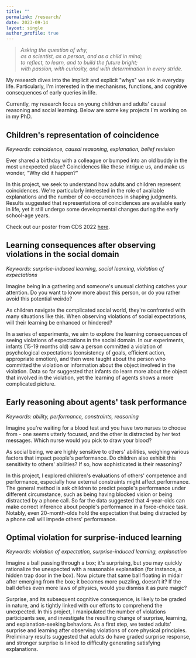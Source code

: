 ```yaml
---
title: ""
permalink: /research/
date: 2023-09-14
layout: single
author_profile: true
---
```


> *Asking the question of why,*  
> *as a scientist, as a person, and as a child in mind;*  
> *to reflect, to learn, and to build the future bright;*  
> *with passion, with curiosity, and with determination in every stride.*  

My research dives into the implicit and explicit "whys" we ask in everyday life. Particularly, I'm interested in the mechanisms, functions, and cognitive consequences of early queries in life. 

Currently, my research focus on young children and adults' causal reasoning and social learning. Below are some key projects I'm working on in my PhD.

## Children's representation of coincidence

*Keywords: coincidence, causal reasoning, explanation, belief revision*

Ever shared a birthday with a colleague or bumped into an old buddy in the most unexpected place? Coincidences like these intrigue us, and make us wonder, "Why did it happen?"

In this project, we seek to understand how adults and children represent coincidences. We're particularly interested in the role of available explanations and the number of co-occurrences in shaping judgments. Results suggested that representations of coincidences are available early in life, yet it still undergo some developmental changes during the early school-age years.

Check out our poster from CDS 2022 [here](/assets/files/CDS2022_poster_Coincidence_CaoFeigenson.pdf).


## Learning consequences after observing violations in the social domain

*Keywords: surprise-induced learning, social learning, violation of expectations*

Imagine being in a gathering and someone's unusual clothing catches your attention. Do you want to know more about this person, or do you rather avoid this potential weirdo? 

As children navigate the complicated social world, they're confronted with many situations like this. When observing violations of social expectations, will their learning be enhanced or hindered?

In a series of experiments, we aim to explore the learning consequences of seeing violations of expectations in the social domain. In our experiments, infants (15-19 months old) saw a person committed a violation of psychological expectations (consistency of goals, efficient action, appropriate emotion), and then were taught about the person who committed the violation or information about the object involved in the violation. Data so far suggested that infants do learn more about the object that involved in the violation,  yet the learning of agents shows a more complicated picture. 


## Early reasoning about agents' task performance

*Keywords: ability, performance, constraints, reasoning*

Imagine you're waiting for a blood test and you have two nurses to choose from - one seems utterly focused, and the other is distracted by her text messages. Which nurse would you pick to draw your blood? 

As social being, we are highly sensitive to others' abilities, weighing various factors that impact people's performance. Do children also exhibit this sensitivity to others' abilities? If so, how sophisticated is their reasoning?

In this project, I explored children's evaluations of others' competence and performance, especially how external constraints might affect performance. The general method is ask children to predict people's performance under different circumstance, such as being having blocked vision or being distracted by a phone call. So far the data suggested that 4-year-olds can make correct inference about people's performance in a force-choice task. Notably, even 20-month-olds hold the expectation that being distracted by a phone call will impede others' performance. 


## Optimal violation for surprise-induced learning

*Keywords: violation of expectation, surprise-induced learning, explanation*

Imagine a ball passing through a box; it's surprising, but you may quickly rationalize the unexpected with a reasonable explanation (for instance, a hidden trap door in the box). Now picture that same ball floating in midair after emerging from the box; it becomes more puzzling, doesn't it? If the ball defies even more laws of physics, would you dismiss it as pure magic?

Surprise, and its subsequent cognitive consequence, is likely to be graded in nature, and is tightly linked with our efforts to comprehend the unexpected. In this project, I manipulated the number of violations participants see, and investigate the resulting change of surprise, learning, and explanation-seeking behaviors. As a first step, we tested adults' surprise and learning after observing violations of core physical principles. Preliminary results suggested that adults do have graded surprise response, and stronger surprise is linked to difficulty generating satisfying explanations.